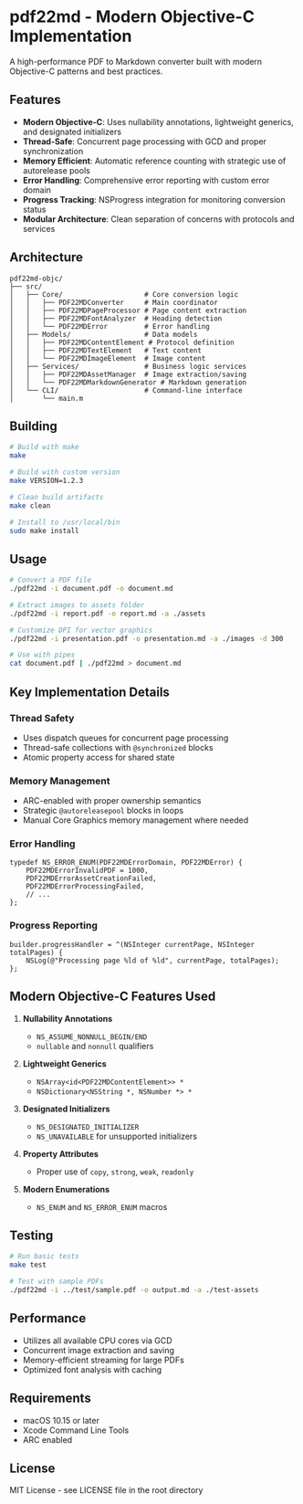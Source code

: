 # pdf22md - Modern Objective-C Implementation

A high-performance PDF to Markdown converter built with modern Objective-C patterns and best practices.

## Features

- **Modern Objective-C**: Uses nullability annotations, lightweight generics, and designated initializers
- **Thread-Safe**: Concurrent page processing with GCD and proper synchronization
- **Memory Efficient**: Automatic reference counting with strategic use of autorelease pools
- **Error Handling**: Comprehensive error reporting with custom error domain
- **Progress Tracking**: NSProgress integration for monitoring conversion status
- **Modular Architecture**: Clean separation of concerns with protocols and services

## Architecture

```
pdf22md-objc/
├── src/
│   ├── Core/                    # Core conversion logic
│   │   ├── PDF22MDConverter     # Main coordinator
│   │   ├── PDF22MDPageProcessor # Page content extraction
│   │   ├── PDF22MDFontAnalyzer  # Heading detection
│   │   └── PDF22MDError         # Error handling
│   ├── Models/                  # Data models
│   │   ├── PDF22MDContentElement # Protocol definition
│   │   ├── PDF22MDTextElement   # Text content
│   │   └── PDF22MDImageElement  # Image content
│   ├── Services/                # Business logic services
│   │   ├── PDF22MDAssetManager  # Image extraction/saving
│   │   └── PDF22MDMarkdownGenerator # Markdown generation
│   └── CLI/                     # Command-line interface
│       └── main.m
```

## Building

```bash
# Build with make
make

# Build with custom version
make VERSION=1.2.3

# Clean build artifacts
make clean

# Install to /usr/local/bin
sudo make install
```

## Usage

```bash
# Convert a PDF file
./pdf22md -i document.pdf -o document.md

# Extract images to assets folder
./pdf22md -i report.pdf -o report.md -a ./assets

# Customize DPI for vector graphics
./pdf22md -i presentation.pdf -o presentation.md -a ./images -d 300

# Use with pipes
cat document.pdf | ./pdf22md > document.md
```

## Key Implementation Details

### Thread Safety
- Uses dispatch queues for concurrent page processing
- Thread-safe collections with `@synchronized` blocks
- Atomic property access for shared state

### Memory Management
- ARC-enabled with proper ownership semantics
- Strategic `@autoreleasepool` blocks in loops
- Manual Core Graphics memory management where needed

### Error Handling
```objc
typedef NS_ERROR_ENUM(PDF22MDErrorDomain, PDF22MDError) {
    PDF22MDErrorInvalidPDF = 1000,
    PDF22MDErrorAssetCreationFailed,
    PDF22MDErrorProcessingFailed,
    // ...
};
```

### Progress Reporting
```objc
builder.progressHandler = ^(NSInteger currentPage, NSInteger totalPages) {
    NSLog(@"Processing page %ld of %ld", currentPage, totalPages);
};
```

## Modern Objective-C Features Used

1. **Nullability Annotations**
   - `NS_ASSUME_NONNULL_BEGIN/END`
   - `nullable` and `nonnull` qualifiers

2. **Lightweight Generics**
   - `NSArray<id<PDF22MDContentElement>> *`
   - `NSDictionary<NSString *, NSNumber *> *`

3. **Designated Initializers**
   - `NS_DESIGNATED_INITIALIZER`
   - `NS_UNAVAILABLE` for unsupported initializers

4. **Property Attributes**
   - Proper use of `copy`, `strong`, `weak`, `readonly`

5. **Modern Enumerations**
   - `NS_ENUM` and `NS_ERROR_ENUM` macros

## Testing

```bash
# Run basic tests
make test

# Test with sample PDFs
./pdf22md -i ../test/sample.pdf -o output.md -a ./test-assets
```

## Performance

- Utilizes all available CPU cores via GCD
- Concurrent image extraction and saving
- Memory-efficient streaming for large PDFs
- Optimized font analysis with caching

## Requirements

- macOS 10.15 or later
- Xcode Command Line Tools
- ARC enabled

## License

MIT License - see LICENSE file in the root directory